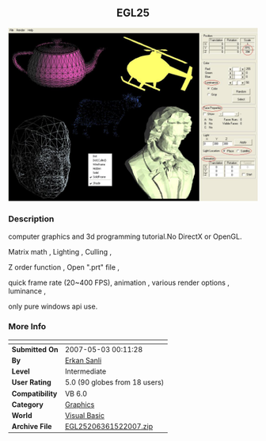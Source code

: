 ﻿<div align="center">

## EGL25

<img src="PIC200752175116173.JPG">
</div>

### Description

computer graphics and 3d programming tutorial.No DirectX or OpenGL.

Matrix math , Lighting , Culling ,

Z order function , Open ".prt" file ,

quick frame rate (20~400 FPS), animation , various render options , luminance ,

only pure windows api use.
 
### More Info
 


<span>             |<span>
---                |---
**Submitted On**   |2007-05-03 00:11:28
**By**             |[Erkan Sanli](https://github.com/Planet-Source-Code/PSCIndex/blob/master/ByAuthor/erkan-sanli.md)
**Level**          |Intermediate
**User Rating**    |5.0 (90 globes from 18 users)
**Compatibility**  |VB 6\.0
**Category**       |[Graphics](https://github.com/Planet-Source-Code/PSCIndex/blob/master/ByCategory/graphics__1-46.md)
**World**          |[Visual Basic](https://github.com/Planet-Source-Code/PSCIndex/blob/master/ByWorld/visual-basic.md)
**Archive File**   |[EGL25206361522007\.zip](https://github.com/Planet-Source-Code/erkan-sanli-egl25__1-68507/archive/master.zip)








